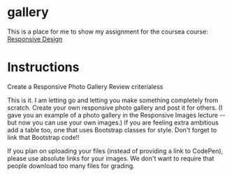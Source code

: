 # gallery

This is a place for me to show my assignment for the coursea course:
[Responsive Design](https://www.coursera.org/learn/responsivedesign)


# Instructions

Create a Responsive Photo Gallery
Review criterialess 

This is it. I am letting go and letting you make something completely from scratch. Create your own responsive photo gallery and post it for others. (I gave you an example of a photo gallery in the Responsive Images lecture -- but now you can use your own images.) If you are feeling extra ambitious add a table too, one that uses Bootstrap classes for style. Don't forget to link that Bootstrap code!!

If you plan on uploading your files (instead of providing a link to CodePen), please use absolute links for your images. We don't want to require that people download too many files for grading.
